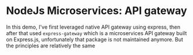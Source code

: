 # NodeJs Microservices: API gateway
In this demo, I've first leveraged native API gateway using express, then after that used `express-gateway` which is
a microservices API gateway built on Express.js, unfortunately that package is not maintained anymore.
But the principles are relatively the same